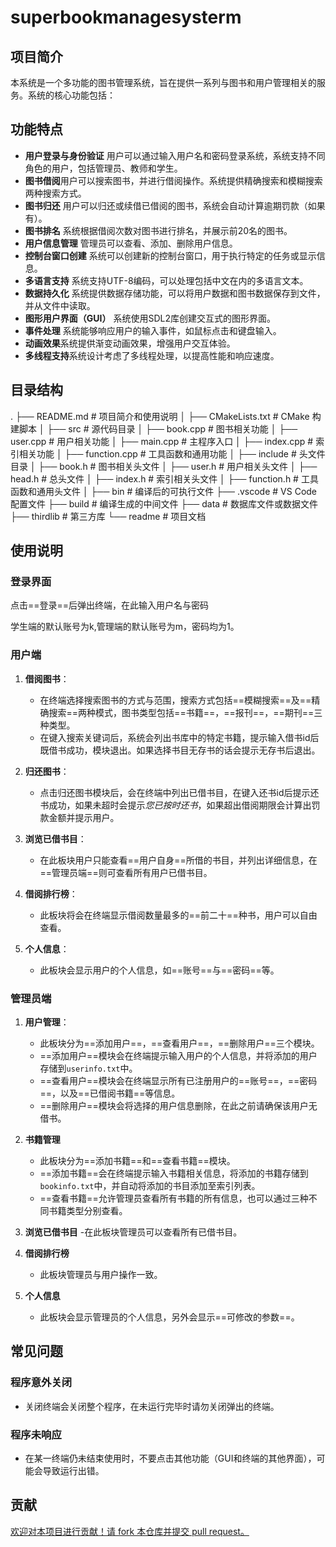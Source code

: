 # superbookmanagesysterm

## 项目简介

本系统是一个多功能的图书管理系统，旨在提供一系列与图书和用户管理相关的服务。系统的核心功能包括：

## 功能特点

- **用户登录与身份验证** 用户可以通过输入用户名和密码登录系统，系统支持不同角色的用户，包括管理员、教师和学生。
- **图书借阅**用户可以搜索图书，并进行借阅操作。系统提供精确搜索和模糊搜索两种搜索方式。
- **图书归还** 用户可以归还或续借已借阅的图书，系统会自动计算逾期罚款（如果有）。
- **图书排名** 系统根据借阅次数对图书进行排名，并展示前20名的图书。
- **用户信息管理** 管理员可以查看、添加、删除用户信息。
- **控制台窗口创建** 系统可以创建新的控制台窗口，用于执行特定的任务或显示信息。
- **多语言支持** 系统支持UTF-8编码，可以处理包括中文在内的多语言文本。
- **数据持久化** 系统提供数据存储功能，可以将用户数据和图书数据保存到文件，并从文件中读取。
- **图形用户界面（GUI）** 系统使用SDL2库创建交互式的图形界面。
- **事件处理** 系统能够响应用户的输入事件，如鼠标点击和键盘输入。
- **动画效果**系统提供渐变动画效果，增强用户交互体验。
- **多线程支持**系统设计考虑了多线程处理，以提高性能和响应速度。


## 目录结构

.
├── README.md               # 项目简介和使用说明
│
├── CMakeLists.txt          # CMake 构建脚本
│
├── src                     # 源代码目录
│   ├── book.cpp            # 图书相关功能
│   ├── user.cpp            # 用户相关功能
│   ├── main.cpp            # 主程序入口
│   ├── index.cpp           # 索引相关功能
│   ├── function.cpp        # 工具函数和通用功能
│
├── include                 # 头文件目录
│   ├── book.h              # 图书相关头文件
│   ├── user.h              # 用户相关头文件
│   ├── head.h              # 总头文件
│   ├── index.h             # 索引相关头文件
│   ├── function.h          # 工具函数和通用头文件
│
├── bin                     # 编译后的可执行文件
├── .vscode                 # VS Code 配置文件
├── build                   # 编译生成的中间文件
├── data                    # 数据库文件或数据文件
├── thirdlib                # 第三方库
└── readme                  # 项目文档


## 使用说明

### 登录界面

点击==登录==后弹出终端，在此输入用户名与密码

学生端的默认账号为k,管理端的默认账号为m，密码均为1。

### 用户端

1. **借阅图书**：
    - 在终端选择搜索图书的方式与范围，搜索方式包括==模糊搜索==及==精确搜索==两种模式，图书类型包括==书籍==，==报刊==，==期刊==三种类型。
    - 在键入搜索关键词后，系统会列出书库中的特定书籍，提示输入借书id后既借书成功，模块退出。如果选择书目无存书的话会提示无存书后退出。

2. **归还图书**：
    - 点击归还图书模块后，会在终端中列出已借书目，在键入还书id后提示还书成功，如果未超时会提示*您已按时还书*，如果超出借阅期限会计算出罚款金额并提示用户。  

3. **浏览已借书目**：
    - 在此板块用户只能查看==用户自身==所借的书目，并列出详细信息，在==管理员端==则可查看所有用户已借书目。  

4. **借阅排行榜**：
    - 此板块将会在终端显示借阅数量最多的==前二十==种书，用户可以自由查看。  

5. **个人信息**：
    - 此板块会显示用户的个人信息，如==账号==与==密码==等。  

### 管理员端

1. **用户管理**：
    - 此板块分为==添加用户==，==查看用户==，==删除用户==三个模块。
    - ==添加用户==模块会在终端提示输入用户的个人信息，并将添加的用户存储到`userinfo.txt`中。
    - ==查看用户==模块会在终端显示所有已注册用户的==账号==，==密码==，以及==已借阅书籍==等信息。
    - ==删除用户==模块会将选择的用户信息删除，在此之前请确保该用户无借书。

2. **书籍管理**
    - 此板块分为==添加书籍==和==查看书籍==模块。
    - ==添加书籍==会在终端提示输入书籍相关信息，将添加的书籍存储到`bookinfo.txt`中，并自动将添加的书目添加至索引列表。
    - ==查看书籍==允许管理员查看所有书籍的所有信息，也可以通过三种不同书籍类型分别查看。

3. **浏览已借书目**
    -在此板块管理员可以查看所有已借书目。

4. **借阅排行榜**
    - 此板块管理员与用户操作一致。

5. **个人信息**
    - 此板块会显示管理员的个人信息，另外会显示==可修改的参数==。

## 常见问题

### 程序意外关闭

- 关闭终端会关闭整个程序，在未运行完毕时请勿关闭弹出的终端。
  
### 程序未响应

- 在某一终端仍未结束使用时，不要点击其他功能（GUI和终端的其他界面），可能会导致运行出错。


## 贡献

[欢迎对本项目进行贡献！请 fork 本仓库并提交 pull request。](https://github.com/infinature/superbookmanagesysterm.git)